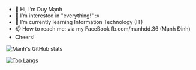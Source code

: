 - 👋 Hi, I’m Duy Mạnh
- 👀 I’m interested in "everything!" :v
- 🌱 I’m currently learning Information Technology (IT)
- 📫 How to reach me: via my FaceBook fb.com/manhdd.36 (Mạnh Đinh)
- Cheers! 


![Manh's GitHub stats](https://github-readme-stats.vercel.app/api?username=duymanh3602&show_icons=true&theme=vue)
<!--[![Top Langs](https://github-readme-stats.vercel.app/api/top-langs/?username=duymanh3602)](https://github.com/anuraghazra/github-readme-stats)-->
[![Top Langs](https://github-readme-stats.vercel.app/api/top-langs/?username=duymanh3602&layout=compact)](https://github.com/anuraghazra/github-readme-stats)


<!---
duymanh3602/duymanh3602 is a ✨ special ✨ repository because its `README.md` (this file) appears on your GitHub profile.
You can click the Preview link to take a look at your changes.
--->

